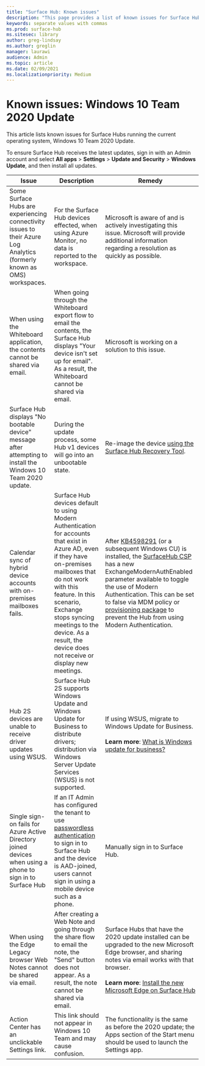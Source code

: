```yaml
---
title: "Surface Hub: Known issues"
description: "This page provides a list of known issues for Surface Hubs"
keywords: separate values with commas
ms.prod: surface-hub
ms.sitesec: library
author: greg-lindsay
ms.author: greglin
manager: laurawi
audience: Admin
ms.topic: article
ms.date: 02/09/2021
ms.localizationpriority: Medium
---
```

# Known issues: Windows 10 Team 2020 Update 

This article lists known issues for Surface Hubs running the current operating system, Windows 10 Team 2020 Update.

To ensure Surface Hub receives the latest updates, sign in with an Admin account and select **All apps** > **Settings** > **Update and Security** > **Windows Update**, and then install all updates.




| Issue                                                                                                   | Description                                                                                                                                                                                                                                                                                                                                                                                                                             | Remedy                                                                                                                                                                                                                                                                                                                                                                                                                                                                                                                            |
| ----------------------------------------------------------------------------------------------------------- | ------------------------------------------------------------------------------------------------------------------------------------------------------------------------------------------------------------------------------------------------------------------------------------------------------------------------------------------------------------------------------------------------------------------------------------------- | ------------------------------------------------------------------------------------------------------------------------------------------------------------------------------------------------------------------------------------------------------------------------------------------------------------------------------------------------------------------------------------------------------------------------------------------------------------------------------------------------------------------------------------- |
| Some Surface Hubs are experiencing connectivity issues to their Azure Log Analytics (formerly known as OMS) workspaces.                                                                        | For the Surface Hub devices effected, when using Azure Monitor, no data is reported to the workspace.                                                                                                                                                                                                                                      | Microsoft is aware of and is actively investigating this issue.  Microsoft will provide additional information regarding a resolution as quickly as possible.                                                                                                                                                                                                                                                                                                                                                                   |
| When using the Whiteboard application, the contents cannot be shared via email.                                                                        | When going through the Whiteboard export flow to email the contents, the Surface Hub displays "Your device isn't set up for email". As a result, the Whiteboard cannot be shared via email.                                                                                                                                                                                                                                       | Microsoft is working on a solution to this issue.                                                                                                                                                                                                                                               |
| Surface Hub displays "No bootable device" message after attempting to install the Windows 10 Team 2020 update.                                                                        | During the update process, some Hub v1 devices will go into an unbootable state.                                                                                                                                                                                                                                       | Re-image the device [using the Surface Hub Recovery Tool](surface-hub-recovery-tool.md).                                                                                                                                                                                                                                                                                                                                                                   |
| Calendar sync of hybrid device accounts with on-premises mailboxes fails.   | Surface Hub devices default to using Modern Authentication for accounts that exist in Azure AD, even if they have on-premises mailboxes that do not work with this feature. In this scenario, Exchange stops syncing meetings to the device. As a result, the device does not receive or display new meetings.                                                                                                    | After [KB4598291](https://support.microsoft.com/help/4598291) (or a subsequent Windows CU) is installed, the [SurfaceHub CSP](https://docs.microsoft.com/windows/client-management/mdm/surfacehub-csp) has a new ExchangeModernAuthEnabled parameter available to toggle the use of Modern Authentication. This can be set to false via MDM policy or [provisioning package](https://download.microsoft.com/download/8/3/F/83FD5089-D14E-42E3-AF7C-6FC36F80D347/ExchangeModernAuthDisabled.ppkg) to prevent the Hub from using Modern Authentication.                                                                                                |
| Hub 2S devices are unable to receive driver updates using WSUS.                                             | Surface Hub 2S supports Windows Update and Windows Update for Business to distribute drivers; distribution via Windows Server Update Services (WSUS) is not supported.                                                                                                                                                                                                                                                                      | If using WSUS, migrate to Windows Update for Business.<br> <br>**Learn more**: [What is Windows update for business?](https://docs.microsoft.com/windows/deployment/update/waas-manage-updates-wufb)                                                                                                                                                                                                                                                                                                                            |
| Single sign-on fails for Azure Active Directory joined devices when using a phone to sign in to Surface Hub | If an IT Admin has configured the tenant to use [passwordless authentication](surface-hub-2s-phone-authenticate.md) to sign in to Surface Hub and the device is AAD-joined, users cannot sign in using a mobile device such as a phone.                                                                                                       | Manually sign in to Surface Hub.                                                                                                                                                                                                                                                                                                                                                                                                                                                                                                      |
| When using the Edge Legacy browser Web Notes cannot be shared via email. | After creating a Web Note and going through the share flow to email the note, the "Send" button does not appear. As a result, the note cannot be shared via email. | Surface Hubs that have the 2020 update installed can be upgraded to the new Microsoft Edge browser, and sharing notes via email works with that browser.<br> <br>**Learn more**: [Install the new Microsoft Edge on Surface Hub](surface-hub-install-chromium-edge.md) |
| Action Center has an unclickable Settings link. | This link should not appear in Windows 10 Team and may cause confusion.   | The functionality is the same as before the 2020 update; the  Apps section of the Start menu should be used to launch the Settings app.    |

